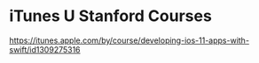 # iTunes U Stanford Courses
https://itunes.apple.com/by/course/developing-ios-11-apps-with-swift/id1309275316
